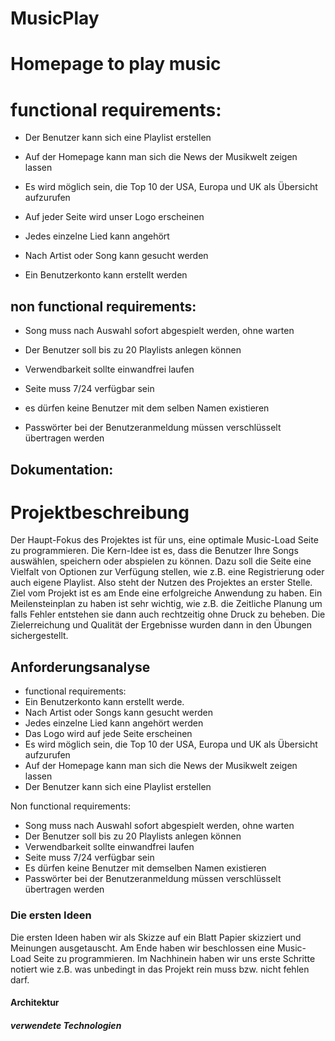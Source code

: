 MusicPlay
=========

# Homepage to play music

# functional requirements:

- Der Benutzer kann sich eine Playlist erstellen

- Auf der Homepage kann man sich die News der Musikwelt zeigen lassen

- Es wird möglich sein, die Top 10 der USA, Europa und UK als Übersicht aufzurufen

- Auf jeder Seite wird unser Logo erscheinen

- Jedes einzelne Lied kann angehört

- Nach Artist oder Song kann gesucht werden

- Ein Benutzerkonto kann erstellt werden



## non functional requirements:

- Song muss nach Auswahl sofort abgespielt werden, ohne warten

- Der Benutzer soll bis zu 20 Playlists anlegen können

- Verwendbarkeit sollte einwandfrei laufen

- Seite muss 7/24 verfügbar sein

- es dürfen keine Benutzer mit dem selben Namen existieren

- Passwörter bei der Benutzeranmeldung müssen verschlüsselt übertragen werden



## Dokumentation:


# Projektbeschreibung #

Der Haupt-Fokus des Projektes ist für uns, eine optimale Music-Load Seite zu programmieren. 
Die Kern-Idee ist es, dass die Benutzer Ihre Songs auswählen, speichern oder abspielen zu können. 
Dazu soll die Seite eine Vielfalt von Optionen zur Verfügung stellen, wie z.B. eine Registrierung oder auch eigene Playlist. 
Also steht der Nutzen des Projektes an erster Stelle. Ziel vom Projekt ist es am Ende eine erfolgreiche Anwendung zu haben.
Ein Meilensteinplan zu haben ist sehr wichtig, wie z.B. die Zeitliche Planung um falls Fehler entstehen sie dann auch rechtzeitig ohne Druck zu beheben. 
Die Zielerreichung und Qualität der Ergebnisse wurden dann in den Übungen sichergestellt.

## Anforderungsanalyse ##

- functional requirements:
- Ein Benutzerkonto kann erstellt werde.
- Nach Artist oder Songs kann gesucht werden
- Jedes einzelne Lied kann angehört werden
- Das Logo wird auf jede Seite erscheinen
- Es wird möglich sein, die Top 10 der USA, Europa  und UK als Übersicht aufzurufen
- Auf der Homepage kann man sich die News der Musikwelt zeigen lassen
- Der Benutzer kann sich eine Playlist erstellen

Non functional requirements:

- Song muss nach Auswahl sofort abgespielt werden, ohne warten
- Der Benutzer soll bis zu 20 Playlists anlegen können
- Verwendbarkeit sollte einwandfrei laufen
- Seite muss 7/24 verfügbar sein
- Es dürfen keine Benutzer mit demselben Namen existieren
- Passwörter bei der Benutzeranmeldung müssen verschlüsselt übertragen werden


### Die ersten Ideen ###

Die ersten Ideen haben wir als Skizze auf ein Blatt Papier skizziert und Meinungen ausgetauscht.
Am Ende haben wir beschlossen eine Music-Load Seite zu programmieren.
Im Nachhinein haben wir uns erste Schritte notiert wie z.B. was unbedingt in das Projekt rein muss bzw. nicht fehlen darf.


#### Architektur ####

##### verwendete Technologien ####



